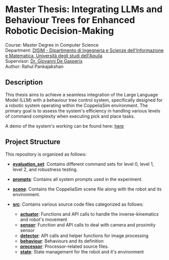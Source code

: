 # Master Thesis: Integrating LLMs and Behaviour Trees for Enhanced Robotic Decision-Making
Course: Master Degree in Computer Science <br>
Department: [DISIM - Dipartimento di Ingegneria e Scienze dell'Informazione e Matematica, Università degli studi dell'Aquila](https://www.disim.univaq.it/) <br>
Supervisor: [Dr. Giovanni De Gasperis](https://www.disim.univaq.it/GiovanniDeGasperis) <br>
Author: Rahul Pankajakshan <br>


## Description
This thesis aims to achieve a seamless integration of the Large Language Model (LLM) with a behaviour tree control system, specifically designed for a robotic system operating within the CoppeliaSim environment. The primary goal is to assess the system's efficiency in handling various levels of command complexity when executing pick and place tasks.

A demo of the system's working can be found here: [here](https://rahulgitsit.github.io/profile/demo)

## Project Structure

This repository is organized as follows:

- [**evaluation_set**](evaluation_set/): Contains different command sets for level 0, level 1, level 2, and robustness testing.

- [**prompts**](prompts/): Contains all system prompts used in the experiment.

- [**scene**](scene/): Contains the CoppeliaSim scene file along with the robot and its environment.

- [**src**](src/): Contains various source code files categorized as follows:
  - [**actuator**](src/actuator.py): Functions and API calls to handle the inverse-kinematics and robot's movement
  - [**sensor**](src/sensors.py): Function and API calls to deal with camera and proximity sensor
  - [**detector**](src/detector.py): API calls and helper functions for image processing
  - [**behaviour**](src/behaviour.py): Behaviours and its definition
  - [**processor**](src/processor.py): Processor-related source files.
  - [**state**](src/state.py): State management for the robot and it's environment
